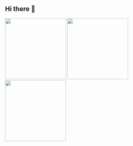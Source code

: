 ## Hi there 👋

<!--
**Big-Mike-Edahow/Big-Mike-Edahow** is a ✨ _special_ ✨ repository because its `README.md` (this file) appears on your GitHub profile.

Here are some ideas to get you started:

- 🔭 I’m currently working on ...
- 🌱 I’m currently learning ...
- 👯 I’m looking to collaborate on ...
- 🤔 I’m looking for help with ...
- 💬 Ask me about ...
- 📫 How to reach me: ...
- 😄 Pronouns: ...
- ⚡ Fun fact: ...
-->

<p float="left">
<img
src="https://media1.giphy.com/media/v1.Y2lkPTc5MGI3NjExajV2ZHVsYTYwNG81ZXdzZm1wd3RkOHdpMnNueWJhaG51Z2MzeHE4ZiZlcD12MV9pbnRlcm5hbF9naWZfYnlfaWQmY3Q9Zw/3rgXBucGBVpM8MLkvC/giphy.gif" width="200px">
<img src="https://media1.giphy.com/media/v1.Y2lkPTc5MGI3NjExM3NsM3Y3dXdqNnYyODJudGEwdHBnaHBxaW45c2E3bmd2bmdtanhvZCZlcD12MV9pbnRlcm5hbF9naWZfYnlfaWQmY3Q9Zw/3o6ZtjnyFWiWaw8oDK/giphy.gif" width="200px">
  <img src="https://media2.giphy.com/media/v1.Y2lkPTc5MGI3NjExeHR2eTZ6d24xOXRwYmRjbGp5bGYxeGlqczRkOWo2ZXQxbTc4ZDZtdyZlcD12MV9pbnRlcm5hbF9naWZfYnlfaWQmY3Q9Zw/IWjz0Stb8KfuUwlhva/giphy.gif"  width="200">
</p>
